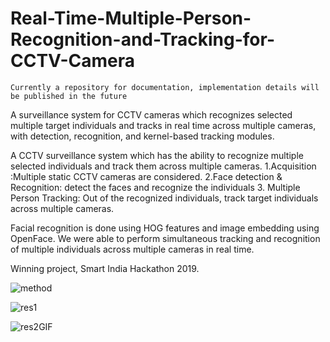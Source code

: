 # Real-Time-Multiple-Person-Recognition-and-Tracking-for-CCTV-Camera

` Currently a repository for documentation, implementation details will be published in the future `


A surveillance system for CCTV cameras which recognizes selected multiple target individuals and tracks in real time across multiple cameras, with detection, recognition, and kernel-based tracking modules. 


A CCTV surveillance system which has the ability to recognize multiple selected individuals and track them across multiple cameras.
1.Acquisition :Multiple static CCTV cameras are considered. 
2.Face detection & Recognition: detect the faces and recognize the individuals 
3. Multiple Person Tracking: Out of the recognized individuals, track target individuals across multiple cameras. 




Facial recognition is done using HOG features and image embedding using OpenFace. We were able to perform simultaneous tracking and recognition of multiple individuals across multiple cameras in real time. 

Winning project, Smart India Hackathon 2019.


![method](/images/person.png)






![res1](images/Trial.png)









![res2GIF](images/ezgif.com-video-to-gif.gif)



